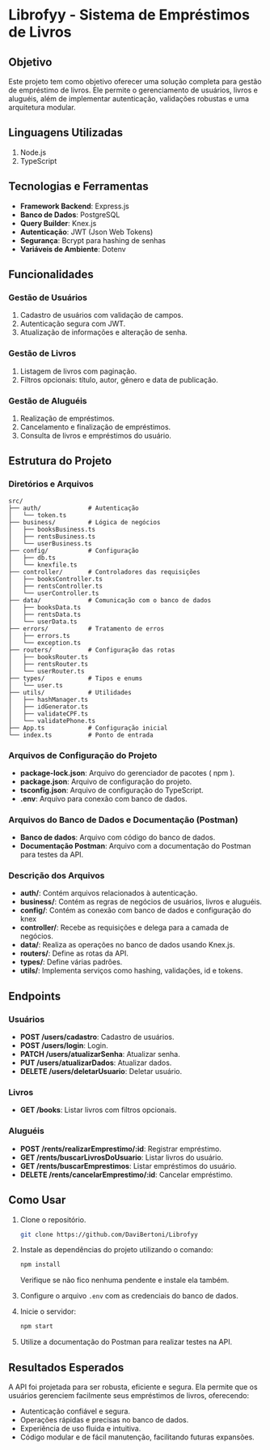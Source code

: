 
# Librofyy - Sistema de Empréstimos de Livros

## Objetivo

Este projeto tem como objetivo oferecer uma solução completa para gestão de empréstimo de livros. Ele permite o gerenciamento de usuários, livros e aluguéis, além de implementar autenticação, validações robustas e uma arquitetura modular.

## Linguagens Utilizadas

1. Node.js
2. TypeScript

## Tecnologias e Ferramentas

- **Framework Backend**: Express.js
- **Banco de Dados**: PostgreSQL
- **Query Builder**: Knex.js
- **Autenticação**: JWT (Json Web Tokens)
- **Segurança**: Bcrypt para hashing de senhas
- **Variáveis de Ambiente**: Dotenv

## Funcionalidades

### Gestão de Usuários

1. Cadastro de usuários com validação de campos.
2. Autenticação segura com JWT.
3. Atualização de informações e alteração de senha.

### Gestão de Livros

1. Listagem de livros com paginação.
2. Filtros opcionais: título, autor, gênero e data de publicação.

### Gestão de Aluguéis

1. Realização de empréstimos.
2. Cancelamento e finalização de empréstimos.
3. Consulta de livros e empréstimos do usuário.

## Estrutura do Projeto

### Diretórios e Arquivos

```plaintext
src/
├── auth/             # Autenticação
│   └── token.ts
├── business/         # Lógica de negócios
│   ├── booksBusiness.ts
│   ├── rentsBusiness.ts
│   └── userBusiness.ts
├── config/           # Configuração
│   ├── db.ts
│   └── knexfile.ts
├── controller/       # Controladores das requisições
│   ├── booksController.ts
│   ├── rentsController.ts
│   └── userController.ts
├── data/             # Comunicação com o banco de dados
│   ├── booksData.ts
│   ├── rentsData.ts
│   └── userData.ts
├── errors/           # Tratamento de erros
│   ├── errors.ts
│   └── exception.ts
├── routers/          # Configuração das rotas
│   ├── booksRouter.ts
│   ├── rentsRouter.ts
│   └── userRouter.ts
├── types/            # Tipos e enums
│   └── user.ts
├── utils/            # Utilidades
│   ├── hashManager.ts
│   ├── idGenerator.ts
│   ├── validateCPF.ts
│   └── validatePhone.ts
├── App.ts            # Configuração inicial
└── index.ts          # Ponto de entrada
```

### Arquivos de Configuração do Projeto

- **package-lock.json**: Arquivo do gerenciador de pacotes ( npm ).
- **package.json**: Arquivo de configuração do projeto.
- **tsconfig.json**: Arquivo de configuração do TypeScript.
- **.env**: Arquivo para conexão com banco de dados.

### Arquivos do Banco de Dados e Documentação (Postman)

- **Banco de dados**: Arquivo com código do banco de dados.
- **Documentação Postman**: Arquivo com a documentação do Postman para testes da API.

### Descrição dos Arquivos

- **auth/**: Contém arquivos relacionados à autenticação.
- **business/**: Contém as regras de negócios de usuários, livros e aluguéis.
- **config/**: Contém as conexão com banco de dados e configuração do knex
- **controller/**: Recebe as requisições e delega para a camada de negócios.
- **data/**: Realiza as operações no banco de dados usando Knex.js.
- **routers/**: Define as rotas da API.
- **types/**: Define várias padrões.
- **utils/**: Implementa serviços como hashing, validações, id e tokens.
 
## Endpoints

### Usuários
- **POST /users/cadastro**: Cadastro de usuários.
- **POST /users/login**: Login.
- **PATCH /users/atualizarSenha**: Atualizar senha.
- **PUT /users/atualizarDados**: Atualizar dados.
- **DELETE /users/deletarUsuario**: Deletar usuário.

### Livros
- **GET /books**: Listar livros com filtros opcionais.

### Aluguéis
- **POST /rents/realizarEmprestimo/:id**: Registrar empréstimo.
- **GET /rents/buscarLivrosDoUsuario**: Listar livros do usuário.
- **GET /rents/buscarEmprestimos**: Listar empréstimos do usuário.
- **DELETE /rents/cancelarEmprestimo/:id**: Cancelar empréstimo.

## Como Usar

1. Clone o repositório.
   ```bash 
   git clone https://github.com/DaviBertoni/Librofyy
   ```
2. Instale as dependências do projeto utilizando o comando:
   ```bash 
   npm install
   ```
   Verifique se não fico nenhuma pendente e instale ela também.

3. Configure o arquivo `.env` com as credenciais do banco de dados.
5. Inicie o servidor:
   ```bash
   npm start
   ```
6. Utilize a documentação do Postman para realizar testes na API.

## Resultados Esperados

A API foi projetada para ser robusta, eficiente e segura. Ela permite que os usuários gerenciem facilmente seus empréstimos de livros, oferecendo:
- Autenticação confiável e segura.
- Operações rápidas e precisas no banco de dados.
- Experiência de uso fluida e intuitiva.
- Código modular e de fácil manutenção, facilitando futuras expansões.
